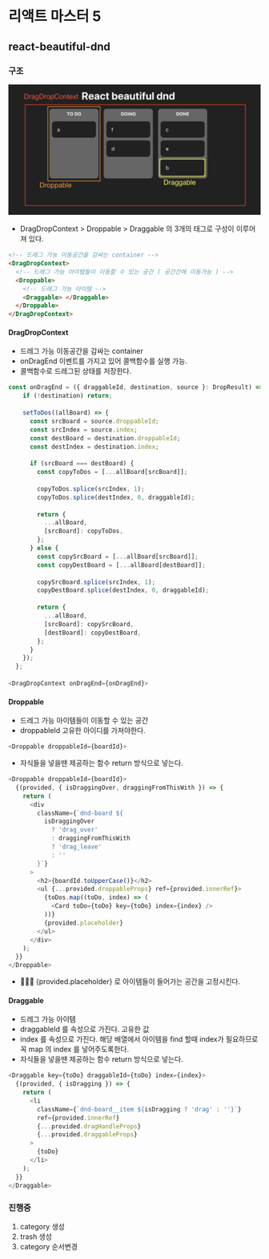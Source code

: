 # 리액트 마스터 5

## react-beautiful-dnd

### 구조

<img src="./constructor.png" />

- DragDropContext > Droppable > Draggable 의 3개의 태그로 구성이 이루어져 있다.

```html
<!-- 드레그 가능 이동공간을 감싸는 container -->
<DragDropContext>
  <!-- 드레그 가능 아이템들이 이동할 수 있는 공간 ( 공간간에 이동가능 ) -->
  <Droppable>
    <!-- 드레그 가능 아이템 -->
    <Draggable> </Draggable>
  </Droppable>
</DragDropContext>
```

#### DragDropContext

- 드레그 가능 이동공간을 감싸는 container
- onDragEnd 이벤트를 가지고 있어 콜백함수를 실행 가능.
- 콜백함수로 드레그된 상태를 저장한다.

```js
const onDragEnd = ({ draggableId, destination, source }: DropResult) => {
    if (!destination) return;

    setToDos((allBoard) => {
      const srcBoard = source.droppableId;
      const srcIndex = source.index;
      const destBoard = destination.droppableId;
      const destIndex = destination.index;

      if (srcBoard === destBoard) {
        const copyToDos = [...allBoard[srcBoard]];

        copyToDos.splice(srcIndex, 1);
        copyToDos.splice(destIndex, 0, draggableId);

        return {
          ...allBoard,
          [srcBoard]: copyToDos,
        };
      } else {
        const copySrcBoard = [...allBoard[srcBoard]];
        const copyDestBoard = [...allBoard[destBoard]];

        copySrcBoard.splice(srcIndex, 1);
        copyDestBoard.splice(destIndex, 0, draggableId);

        return {
          ...allBoard,
          [srcBoard]: copySrcBoard,
          [destBoard]: copyDestBoard,
        };
      }
    });
  };

<DragDropContext onDragEnd={onDragEnd}>
```

#### Droppable

- 드레그 가능 아이템들이 이동할 수 있는 공간
- droppableId 고유한 아이디를 가져야한다.

```js
<Droppable droppableId={boardId}>
```

- 자식들을 넣을땐 제공하는 함수 return 방식으로 넣는다.

```js
<Droppable droppableId={boardId}>
  {(provided, { isDraggingOver, draggingFromThisWith }) => {
    return (
      <div
        className={`dnd-board ${
          isDraggingOver
            ? 'drag_over'
            : draggingFromThisWith
            ? 'drag_leave'
            : ''
        }`}
      >
        <h2>{boardId.toUpperCase()}</h2>
        <ul {...provided.droppableProps} ref={provided.innerRef}>
          {toDos.map((toDo, index) => (
            <Card toDo={toDo} key={toDo} index={index} />
          ))}
          {provided.placeholder}
        </ul>
      </div>
    );
  }}
</Droppable>
```

- 🧤🧤🧤 {provided.placeholder} 로 아이템들이 들어가는 공간을 고정시킨다.

#### Draggable

- 드레그 가능 아이템
- draggableId 를 속성으로 가진다. 고유한 값
- index 를 속성으로 가진다. 해당 배열에서 아이템을 find 할때 index가 필요하므로 꼭 map 의 index 를 넣어주도록한다.
- 자식들을 넣을땐 제공하는 함수 return 방식으로 넣는다.

```js
<Draggable key={toDo} draggableId={toDo} index={index}>
  {(provided, { isDragging }) => {
    return (
      <li
        className={`dnd-board__item ${isDragging ? 'drag' : ''}`}
        ref={provided.innerRef}
        {...provided.dragHandleProps}
        {...provided.draggableProps}
      >
        {toDo}
      </li>
    );
  }}
</Draggable>
```

### 진행중

1. category 생성
2. trash 생성
3. category 순서변경
